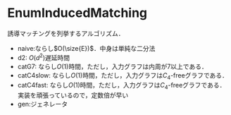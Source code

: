 $\newcommand{\size}[1]{|#1|}$

# EnumInducedMatching
誘導マッチングを列挙するアルゴリズム．

* naive:ならし$O(\size{E})$．中身は単純な二分法
* d2: $O(d^2)$遅延時間 
* catG7: ならし$O(1)$時間，ただし，入力グラフは内周が7以上である．
* catC4slow: ならし$O(1)$時間，ただし，入力グラフは$C_4$-freeグラフである．
* catC4fast: ならし$O(1)$時間，ただし，入力グラフは$C_4$-freeグラフである．実装を頑張っているので，定数倍が早い
* gen:ジェネレータ
